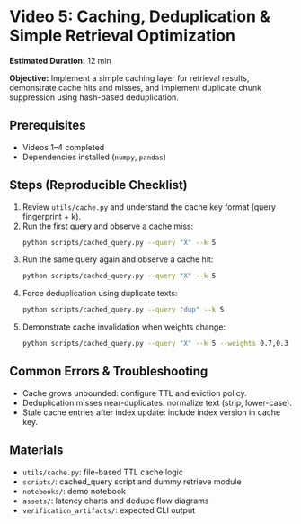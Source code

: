 # Video 5: Caching, Deduplication & Simple Retrieval Optimization

**Estimated Duration:** 12 min

**Objective:**
Implement a simple caching layer for retrieval results, demonstrate cache hits and misses, and implement duplicate chunk suppression using hash-based deduplication.

## Prerequisites

- Videos 1–4 completed
- Dependencies installed (`numpy`, `pandas`)

## Steps (Reproducible Checklist)

1. Review `utils/cache.py` and understand the cache key format (query fingerprint + k).
2. Run the first query and observe a cache miss:
   ```bash
   python scripts/cached_query.py --query "X" --k 5
   ```
3. Run the same query again and observe a cache hit:
   ```bash
   python scripts/cached_query.py --query "X" --k 5
   ```
4. Force deduplication using duplicate texts:
   ```bash
   python scripts/cached_query.py --query "dup" --k 5
   ```
5. Demonstrate cache invalidation when weights change:
   ```bash
   python scripts/cached_query.py --query "X" --k 5 --weights 0.7,0.3
   ```

## Common Errors & Troubleshooting

- Cache grows unbounded: configure TTL and eviction policy.
- Deduplication misses near-duplicates: normalize text (strip, lower-case).
- Stale cache entries after index update: include index version in cache key.

## Materials

- `utils/cache.py`: file-based TTL cache logic
- `scripts/`: cached_query script and dummy retrieve module
- `notebooks/`: demo notebook
- `assets/`: latency charts and dedupe flow diagrams
- `verification_artifacts/`: expected CLI output
